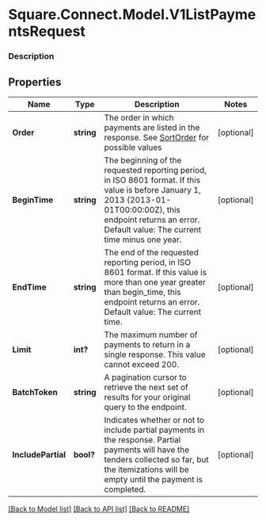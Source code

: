 # Square.Connect.Model.V1ListPaymentsRequest

### Description



## Properties

Name | Type | Description | Notes
------------ | ------------- | ------------- | -------------
**Order** | **string** | The order in which payments are listed in the response. See [SortOrder](#type-sortorder) for possible values | [optional] 
**BeginTime** | **string** | The beginning of the requested reporting period, in ISO 8601 format. If this value is before January 1, 2013 (2013-01-01T00:00:00Z), this endpoint returns an error. Default value: The current time minus one year. | [optional] 
**EndTime** | **string** | The end of the requested reporting period, in ISO 8601 format. If this value is more than one year greater than begin_time, this endpoint returns an error. Default value: The current time. | [optional] 
**Limit** | **int?** | The maximum number of payments to return in a single response. This value cannot exceed 200. | [optional] 
**BatchToken** | **string** | A pagination cursor to retrieve the next set of results for your original query to the endpoint. | [optional] 
**IncludePartial** | **bool?** | Indicates whether or not to include partial payments in the response. Partial payments will have the tenders collected so far, but the itemizations will be empty until the payment is completed. | [optional] 



[[Back to Model list]](../README.md#documentation-for-models) [[Back to API list]](../README.md#documentation-for-api-endpoints) [[Back to README]](../README.md)

